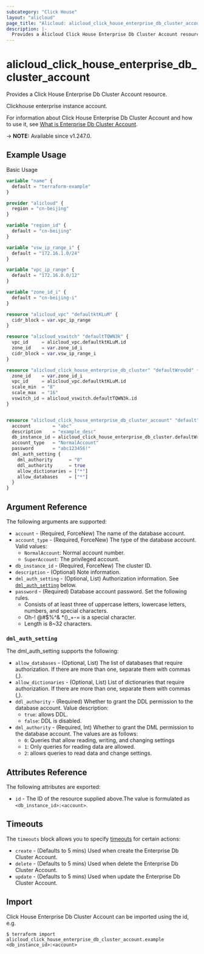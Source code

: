 ```yaml
---
subcategory: "Click House"
layout: "alicloud"
page_title: "Alicloud: alicloud_click_house_enterprise_db_cluster_account"
description: |-
  Provides a Alicloud Click House Enterprise Db Cluster Account resource.
---
```


# alicloud_click_house_enterprise_db_cluster_account

Provides a Click House Enterprise Db Cluster Account resource.

Clickhouse enterprise instance account.

For information about Click House Enterprise Db Cluster Account and how to use it, see [What is Enterprise Db Cluster Account](https://next.api.alibabacloud.com/document/clickhouse/2023-05-22/CreateAccount).

-> **NOTE:** Available since v1.247.0.

## Example Usage

Basic Usage

```terraform
variable "name" {
  default = "terraform-example"
}

provider "alicloud" {
  region = "cn-beijing"
}

variable "region_id" {
  default = "cn-beijing"
}

variable "vsw_ip_range_i" {
  default = "172.16.1.0/24"
}

variable "vpc_ip_range" {
  default = "172.16.0.0/12"
}

variable "zone_id_i" {
  default = "cn-beijing-i"
}

resource "alicloud_vpc" "defaultktKLuM" {
  cidr_block = var.vpc_ip_range
}

resource "alicloud_vswitch" "defaultTQWN3k" {
  vpc_id     = alicloud_vpc.defaultktKLuM.id
  zone_id    = var.zone_id_i
  cidr_block = var.vsw_ip_range_i
}

resource "alicloud_click_house_enterprise_db_cluster" "defaultWrovOd" {
  zone_id    = var.zone_id_i
  vpc_id     = alicloud_vpc.defaultktKLuM.id
  scale_min  = "8"
  scale_max  = "16"
  vswitch_id = alicloud_vswitch.defaultTQWN3k.id
}


resource "alicloud_click_house_enterprise_db_cluster_account" "default" {
  account        = "abc"
  description    = "example_desc"
  db_instance_id = alicloud_click_house_enterprise_db_cluster.defaultWrovOd.id
  account_type   = "NormalAccount"
  password       = "abc123456!"
  dml_auth_setting {
    dml_authority      = "0"
    ddl_authority      = true
    allow_dictionaries = ["*"]
    allow_databases    = ["*"]
  }
}
```

## Argument Reference

The following arguments are supported:
* `account` - (Required, ForceNew) The name of the database account.
* `account_type` - (Required, ForceNew) The type of the database account. Valid values:
  - `NormalAccount`: Normal account number.
  - `SuperAccount`: The privileged account.
* `db_instance_id` - (Required, ForceNew) The cluster ID.
* `description` - (Optional) Note information.
* `dml_auth_setting` - (Optional, List) Authorization information. See [`dml_auth_setting`](#dml_auth_setting) below.
* `password` - (Required) Database account password. Set the following rules.
  - Consists of at least three of uppercase letters, lowercase letters, numbers, and special characters.
  - Oh-! @#$%^& *()_+-= is a special character.
  - Length is 8~32 characters.

### `dml_auth_setting`

The dml_auth_setting supports the following:
* `allow_databases` - (Optional, List) The list of databases that require authorization. If there are more than one, separate them with commas (,).
* `allow_dictionaries` - (Optional, List) List of dictionaries that require authorization. If there are more than one, separate them with commas (,).
* `ddl_authority` - (Required) Whether to grant the DDL permission to the database account. Value description:
  - `true`: allows DDL.
  - `false`: DDL is disabled.
* `dml_authority` - (Required, Int) Whether to grant the DML permission to the database account. The values are as follows:
  - `0`: Queries that allow reading, writing, and changing settings
  - `1`: Only queries for reading data are allowed.
  - `2`: allows queries to read data and change settings.

## Attributes Reference

The following attributes are exported:
* `id` - The ID of the resource supplied above.The value is formulated as `<db_instance_id>:<account>`.

## Timeouts

The `timeouts` block allows you to specify [timeouts](https://www.terraform.io/docs/configuration-0-11/resources.html#timeouts) for certain actions:
* `create` - (Defaults to 5 mins) Used when create the Enterprise Db Cluster Account.
* `delete` - (Defaults to 5 mins) Used when delete the Enterprise Db Cluster Account.
* `update` - (Defaults to 5 mins) Used when update the Enterprise Db Cluster Account.

## Import

Click House Enterprise Db Cluster Account can be imported using the id, e.g.

```shell
$ terraform import alicloud_click_house_enterprise_db_cluster_account.example <db_instance_id>:<account>
```